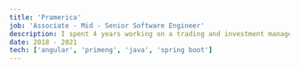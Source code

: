 ```yaml
---
title: 'Pramerica'
job: 'Associate - Mid - Senior Software Engineer'
description: I spent 4 years working on a trading and investment management platform. Specifically working on new features, as well as migrating the frontend from Angular 1 to Angular 7.
date: 2018 - 2021
tech: ['angular', 'primeng', 'java', 'spring boot']
---
```

